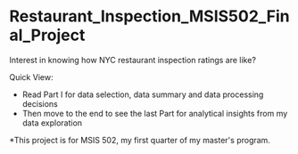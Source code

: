 # Restaurant_Inspection_MSIS502_Final_Project
Interest in knowing how NYC restaurant inspection ratings are like? 

Quick View:
- Read Part I for data selection, data summary and data processing decisions
- Then move to the end to see the last Part for analytical insights from my data exploration

*This project is for MSIS 502, my first quarter of my master's program.
